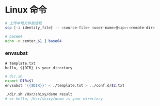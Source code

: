 # Linux 命令

```bash
# 上传本地文件到远程
scp [-i identity_file] -r <source-file> <user-name>@<ip>:<remote-dir>
```

```bash
# base64
echo -n center_$1 | base64
```

### envsubst

```txt
# template.txt
hello, ${DIR} is your directory
```

```bash
# dir.sh
export DIR=$1
envsubst '{{$DIR}}' < ./template.txt > ../conf.d/$2.txt
```

```bash
./dir.sh /Usr/shixy/demo result
# => hello, /Usr/shixy/demo is your directory
```
